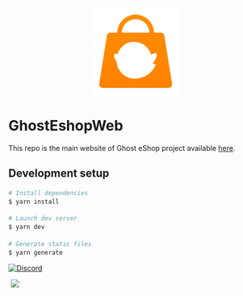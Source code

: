 <img src="static/icon.png" style="display: block; margin-left: auto; margin-right:auto; height:180px;" />

# GhostEshopWeb

This repo is the main website of Ghost eShop project available [here](http://ghosteshop.com).

## Development setup

```bash
# Install dependencies
$ yarn install

# Launch dev server
$ yarn dev

# Generate static files
$ yarn generate
```

[![Discord](https://discordapp.com/api/guilds/633965704424718336/widget.png?style=banner3&time)](https://discord.gg/9Rqvh9F)

<a href="https://github.com/ghost-land" style="padding-left: 5px; padding-right: 5px;"><img src="https://img.shields.io/badge/&copy;Ghost_eShop_Team-2020_|_2022-red.svg" height="20"></a>
